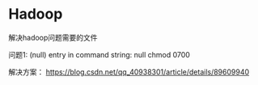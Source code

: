 # Hadoop
解决hadoop问题需要的文件

问题1: (null) entry in command string: null chmod 0700

解决方案： https://blog.csdn.net/qq_40938301/article/details/89609940
